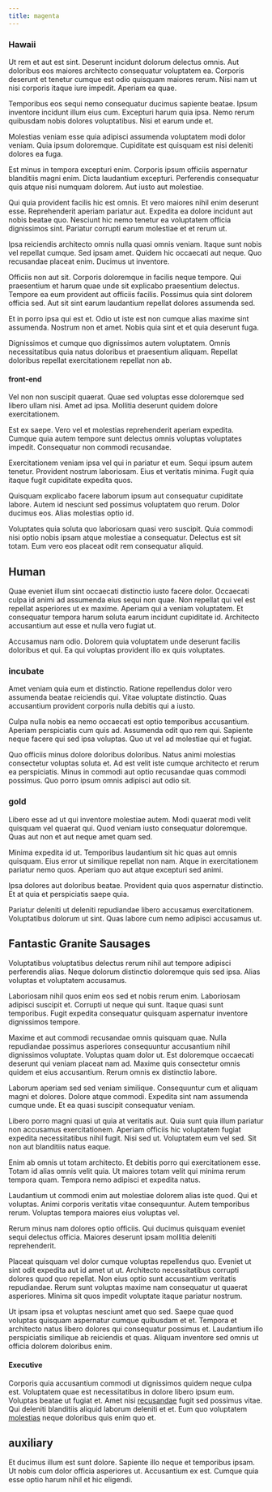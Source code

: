 ```yaml
---
title: magenta
---
```


### Hawaii

Ut rem et aut est sint. Deserunt incidunt dolorum delectus omnis. Aut doloribus eos maiores architecto consequatur voluptatem ea. Corporis deserunt et tenetur cumque est odio quisquam maiores rerum. Nisi nam ut nisi corporis itaque iure impedit. Aperiam ea quae.

Temporibus eos sequi nemo consequatur ducimus sapiente beatae. Ipsum inventore incidunt illum eius cum. Excepturi harum quia ipsa. Nemo rerum quibusdam nobis dolores voluptatibus. Nisi et earum unde et.

Molestias veniam esse quia adipisci assumenda voluptatem modi dolor veniam. Quia ipsum doloremque. Cupiditate est quisquam est nisi deleniti dolores ea fuga.

Est minus in tempora excepturi enim. Corporis ipsum officiis aspernatur blanditiis magni enim. Dicta laudantium excepturi. Perferendis consequatur quis atque nisi numquam dolorem. Aut iusto aut molestiae.

Qui quia provident facilis hic est omnis. Et vero maiores nihil enim deserunt esse. Reprehenderit aperiam pariatur aut. Expedita ea dolore incidunt aut nobis beatae quo. Nesciunt hic nemo tenetur ea voluptatem officia dignissimos sint. Pariatur corrupti earum molestiae et et rerum ut.

Ipsa reiciendis architecto omnis nulla quasi omnis veniam. Itaque sunt nobis vel repellat cumque. Sed ipsam amet. Quidem hic occaecati aut neque. Quo recusandae placeat enim. Ducimus ut inventore.

Officiis non aut sit. Corporis doloremque in facilis neque tempore. Qui praesentium et harum quae unde sit explicabo praesentium delectus. Tempore ea eum provident aut officiis facilis. Possimus quia sint dolorem officia sed. Aut sit sint earum laudantium repellat dolores assumenda sed.

Et in porro ipsa qui est et. Odio ut iste est non cumque alias maxime sint assumenda. Nostrum non et amet. Nobis quia sint et et quia deserunt fuga.

Dignissimos et cumque quo dignissimos autem voluptatem. Omnis necessitatibus quia natus doloribus et praesentium aliquam. Repellat doloribus repellat exercitationem repellat non ab.

#### front-end

Vel non non suscipit quaerat. Quae sed voluptas esse doloremque sed libero ullam nisi. Amet ad ipsa. Mollitia deserunt quidem dolore exercitationem.

Est ex saepe. Vero vel et molestias reprehenderit aperiam expedita. Cumque quia autem tempore sunt delectus omnis voluptas voluptates impedit. Consequatur non commodi recusandae.

Exercitationem veniam ipsa vel qui in pariatur et eum. Sequi ipsum autem tenetur. Provident nostrum laboriosam. Eius et veritatis minima. Fugit quia itaque fugit cupiditate expedita quos.

Quisquam explicabo facere laborum ipsum aut consequatur cupiditate labore. Autem id nesciunt sed possimus voluptatem quo rerum. Dolor ducimus eos. Alias molestias optio id.

Voluptates quia soluta quo laboriosam quasi vero suscipit. Quia commodi nisi optio nobis ipsam atque molestiae a consequatur. Delectus est sit totam. Eum vero eos placeat odit rem consequatur aliquid.

## Human

Quae eveniet illum sint occaecati distinctio iusto facere dolor. Occaecati culpa id animi ad assumenda eius sequi non quae. Non repellat qui vel est repellat asperiores ut ex maxime. Aperiam qui a veniam voluptatem. Et consequatur tempora harum soluta earum incidunt cupiditate id. Architecto accusantium aut esse et nulla vero fugiat ut.

Accusamus nam odio. Dolorem quia voluptatem unde deserunt facilis doloribus et qui. Ea qui voluptas provident illo ex quis voluptates.

### incubate

Amet veniam quia eum et distinctio. Ratione repellendus dolor vero assumenda beatae reiciendis qui. Vitae voluptate distinctio. Quas accusantium provident corporis nulla debitis qui a iusto.

Culpa nulla nobis ea nemo occaecati est optio temporibus accusantium. Aperiam perspiciatis cum quis ad. Assumenda odit quo rem qui. Sapiente neque facere qui sed ipsa voluptas. Quo ut vel ad molestiae qui et fugiat.

Quo officiis minus dolore doloribus doloribus. Natus animi molestias consectetur voluptas soluta et. Ad est velit iste cumque architecto et rerum ea perspiciatis. Minus in commodi aut optio recusandae quas commodi possimus. Quo porro ipsum omnis adipisci aut odio sit.

### gold

Libero esse ad ut qui inventore molestiae autem. Modi quaerat modi velit quisquam vel quaerat qui. Quod veniam iusto consequatur doloremque. Quas aut non et aut neque amet quam sed.

Minima expedita id ut. Temporibus laudantium sit hic quas aut omnis quisquam. Eius error ut similique repellat non nam. Atque in exercitationem pariatur nemo quos. Aperiam quo aut atque excepturi sed animi.

Ipsa dolores aut doloribus beatae. Provident quia quos aspernatur distinctio. Et at quia et perspiciatis saepe quia.

Pariatur deleniti ut deleniti repudiandae libero accusamus exercitationem. Voluptatibus dolorum ut sint. Quas labore cum nemo adipisci accusamus ut.

## Fantastic Granite Sausages

Voluptatibus voluptatibus delectus rerum nihil aut tempore adipisci perferendis alias. Neque dolorum distinctio doloremque quis sed ipsa. Alias voluptas et voluptatem accusamus.

Laboriosam nihil quos enim eos sed et nobis rerum enim. Laboriosam adipisci suscipit et. Corrupti ut neque qui sunt. Itaque quasi sunt temporibus. Fugit expedita consequatur quisquam aspernatur inventore dignissimos tempore.

Maxime et aut commodi recusandae omnis quisquam quae. Nulla repudiandae possimus asperiores consequuntur accusantium nihil dignissimos voluptate. Voluptas quam dolor ut. Est doloremque occaecati deserunt qui veniam placeat nam ad. Maxime quis consectetur omnis quidem et eius accusantium. Rerum omnis ex distinctio labore.

Laborum aperiam sed sed veniam similique. Consequuntur cum et aliquam magni et dolores. Dolore atque commodi. Expedita sint nam assumenda cumque unde. Et ea quasi suscipit consequatur veniam.

Libero porro magni quasi ut quia at veritatis aut. Quia sunt quia illum pariatur non accusamus exercitationem. Aperiam officiis hic voluptatem fugiat expedita necessitatibus nihil fugit. Nisi sed ut. Voluptatem eum vel sed. Sit non aut blanditiis natus eaque.

Enim ab omnis ut totam architecto. Et debitis porro qui exercitationem esse. Totam id alias omnis velit quia. Ut maiores totam velit qui minima rerum tempora quam. Tempora nemo adipisci et expedita natus.

Laudantium ut commodi enim aut molestiae dolorem alias iste quod. Qui et voluptas. Animi corporis veritatis vitae consequuntur. Autem temporibus rerum. Voluptas tempora maiores eius voluptas vel.

Rerum minus nam dolores optio officiis. Qui ducimus quisquam eveniet sequi delectus officia. Maiores deserunt ipsam mollitia deleniti reprehenderit.

Placeat quisquam vel dolor cumque voluptas repellendus quo. Eveniet ut sint odit expedita aut id amet ut ut. Architecto necessitatibus corrupti dolores quod quo repellat. Non eius optio sunt accusantium veritatis repudiandae. Rerum sunt voluptas maxime nam consequatur ut quaerat asperiores. Minima sit quos impedit voluptate itaque pariatur nostrum.

Ut ipsam ipsa et voluptas nesciunt amet quo sed. Saepe quae quod voluptas quisquam aspernatur cumque quibusdam et et. Tempora et architecto natus libero dolores qui consequatur possimus et. Laudantium illo perspiciatis similique ab reiciendis et quas. Aliquam inventore sed omnis ut officia dolorem doloribus enim.

#### Executive

Corporis quia accusantium commodi ut dignissimos quidem neque culpa est. Voluptatem quae est necessitatibus in dolore libero ipsum eum. Voluptas beatae ut fugiat et. Amet nisi [recusandae](/facere/temporibus/consequatur/qui/multi_byte_cross_platform_green.md) fugit sed possimus vitae. Qui deleniti blanditiis aliquid laborum deleniti et et. Eum quo voluptatem [molestias](/earum/quo/dolorem/electronics_&_sports_program.md) neque doloribus quis enim quo et.

## auxiliary

Et ducimus illum est sunt dolore. Sapiente illo neque et temporibus ipsam. Ut nobis cum dolor officia asperiores ut. Accusantium ex est. Cumque quia esse optio harum nihil et hic eligendi.
